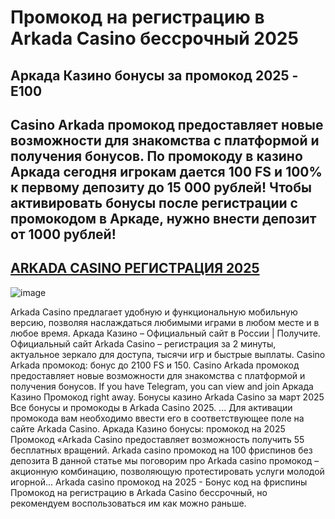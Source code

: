 # Промокод на регистрацию в Arkada Casino бессрочный 2025

## Аркада Казино бонусы за промокод 2025 - E100 

## Casino Arkada промокод предоставляет новые возможности для знакомства с платформой и получения бонусов. По промокоду в казино Аркада сегодня игрокам дается 100 FS и 100% к первому депозиту до 15 000 рублей! Чтобы активировать бонусы после регистрации с промокодом в Аркаде, нужно внести депозит от 1000 рублей!
## [ARKADA CASINO РЕГИСТРАЦИЯ 2025](https://linkcasino.ru/arkada_e100)

![image](https://github.com/user-attachments/assets/ad7edfbe-032f-4b1e-90aa-24d8ae37aa59)


Arkada Casino предлагает удобную и функциональную мобильную версию, позволяя наслаждаться любимыми играми в любом месте и в любое время.
Аркада Казино – Официальный сайт в России | Получите.
Официальный сайт Arkada Casino – регистрация за 2 минуты, актуальное зеркало для доступа, тысячи игр и быстрые выплаты.
Casino Arkada промокод: бонус до 2100 FS и 150.
Casino Arkada промокод предоставляет новые возможности для знакомства с платформой и получения бонусов.
If you have Telegram, you can view and join Аркада Казино Промокод right away.
Бонусы казино Arkada Casino за март 2025
Все бонусы и промокоды в Arkada Casino 2025. ... Для активации промокода вам необходимо ввести его в соответствующее поле на сайте Arkada Casino.
Аркада Казино бонусы: промокод на 2025 Промокод «Arkada Casino предоставляет возможность получить 55 бесплатных вращений.
Arkada casino промокод на 100 фриспинов без депозита
В данной статье мы поговорим про Arkada casino промокод – акционную комбинацию, позволяющую протестировать услуги молодой игорной...
Arkada casino промокод на 2025 - Бонус код на фриспины
Промокод на регистрацию в Arkada Casino бессрочный, но рекомендуем воспользоваться им как можно раньше.
